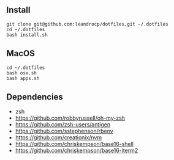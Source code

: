 ## Install

```
git clone git@github.com:leandrocp/dotfiles.git ~/.dotfiles
cd ~/.dotfiles
bash install.sh
```

## MacOS

```
cd ~/.dotfiles
bash osx.sh
bash apps.sh
```

## Dependencies
* zsh
* https://github.com/robbyrussell/oh-my-zsh
* https://github.com/zsh-users/antigen
* https://github.com/sstephenson/rbenv
* https://github.com/creationix/nvm
* https://github.com/chriskempson/base16-shell
* https://github.com/chriskempson/base16-iterm2
